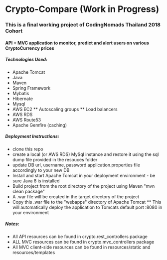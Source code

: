 # Crypto-Compare (Work in Progress)

### This is a final working project of CodingNomads Thailand 2018 Cohort 

#### API + MVC application to monitor, predict and alert users on various CryptoCurrency prices

##### Technologies Used:
* Apache Tomcat
* Java
* Maven
* Spring Framework
* Mybatis
* Hibernate
* Mysql
* AWS EC2
** Autoscaling groups
** Load balancers
* AWS RDS
* AWS Route53
* Apache Gemfire (caching)

##### Deployment Instructions:
* clone this repo
* create a local (or AWS RDS) MySql instance and restore it using the sql dump file provided in the resouces folder
* update DB url, username, password application.properties file accordingly to your new DB
* Install and start Apache Tomcat in your deployment environment - be sure Java 8 is installed
* Build project from the root directory of the project using Maven "mvn clean package"
* A .war file will be created in the target directory of the project
* Copy this .war file to the "webapps" directory of Apache Tomcat 
** This will automatically deploy the application to Tomcats default port :8080 in your environment

##### Notes:
* All API resources can be found in crypto.rest_controllers package
* ALL MVC resources can be found in crypto.mvc_controllers package
* All MVC client-side resources can be found in resources/static and resources/templates
